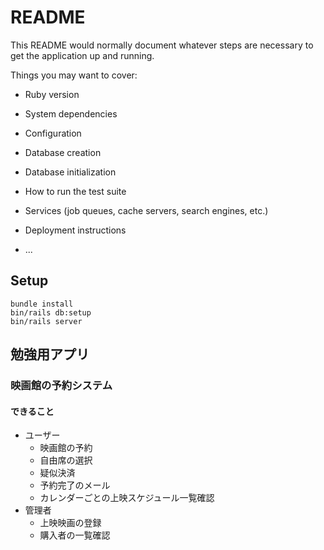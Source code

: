 # README

This README would normally document whatever steps are necessary to get the
application up and running.

Things you may want to cover:

* Ruby version

* System dependencies

* Configuration

* Database creation

* Database initialization

* How to run the test suite

* Services (job queues, cache servers, search engines, etc.)

* Deployment instructions

* ...

## Setup

```
bundle install
bin/rails db:setup
bin/rails server
```

## 勉強用アプリ

### 映画館の予約システム

#### できること
- ユーザー
  - 映画館の予約
  - 自由席の選択
  - 疑似決済
  - 予約完了のメール
  - カレンダーごとの上映スケジュール一覧確認
- 管理者
  - 上映映画の登録
  - 購入者の一覧確認